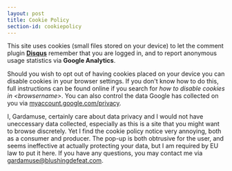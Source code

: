 ```yaml
---
layout: post
title: Cookie Policy
section-id: cookiepolicy
---
```


This site uses cookies (small files stored on your device) to let the comment plugin **[Disqus](https://disqus.com)** remember that you are logged in, and to report anonymous usage statistics via **Google Analytics**.

Should you wish to opt out of having cookies placed on your device you can disable cookies in your browser settings. If you don't know how to do this, full instructions can be found online if you search for *how to disable cookies in \<browsername\>*. You can also control the data Google has collected on you via [myaccount.google.com/privacy](https://myaccount.google.com/privacy).

I, Gardamuse, certainly care about data privacy and I would not have uneccessary data collected, especially as this is a site that you might want to browse discretely. Yet I find the cookie policy notice very annoying, both as a consumer and producer. The pop-up is both obtrusive for the user, and seems ineffective at actually protecting your data, but I am required by EU law to put it here. If you have any questions, you may contact me via [gardamuse@blushingdefeat.com](mailto:gardamuse@blushingdefeat.com).
